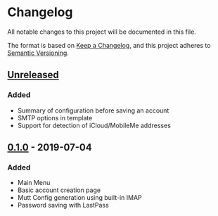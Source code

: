 # Changelog

All notable changes to this project will be documented in this file.

The format is based on [Keep a Changelog](https://keepachangelog.com/en/1.0.0/),
and this project adheres to [Semantic Versioning](https://semver.org/spec/v2.0.0.html).


## [Unreleased]
### Added
* Summary of configuration before saving an account
* SMTP options in template
* Support for detection of iCloud/MobileMe addresses


## [0.1.0] - 2019-07-04
### Added
* Main Menu
* Basic account creation page
* Mutt Config generation using built-in IMAP
* Password saving with LastPass


[Unreleased]: https://github.com/dshoreman/albert-translate/compare/v0.1.0...develop
[0.1.0]: https://github.com/dshoreman/albert-translate/releases/tag/v0.1.0
